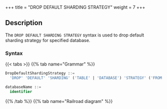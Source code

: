 +++
title = "DROP DEFAULT SHARDING STRATEGY"
weight = 7
+++

## Description

The `DROP DEFAULT SHARDING STRATEGY` syntax is used to drop default sharding strategy for specified database.

### Syntax

{{< tabs >}}
{{% tab name="Grammar" %}}
```sql
DropDefaultShardingStrategy ::=
  'DROP' 'DEFAULT' 'SHARDING' ('TABLE' | 'DATABASE') 'STRATEGY' ('FROM' databaseName)?

databaseName ::=
  identifier
```
{{% /tab %}}
{{% tab name="Railroad diagram" %}}
<iframe frameborder="0" name="diagram" id="diagram" width="100%" height="100%"></iframe>
{{% /tab %}}
{{< /tabs >}}

### Supplement

- When `databaseName` is not specified, the default is the currently used `DATABASE`. If `DATABASE` is not used, `No database selected` will be prompted.

### Example

- Drop default sharding table strategy for specified database.

```sql
DROP DEFAULT SHARDING TABLE STRATEGY FROM sharding_db;
```

- Drop default sharding database strategy for current database.

```sql
DROP DEFAULT SHARDING DATABASE STRATEGY;
```

### Reserved word

`DROP`, `DEFAULT` , `SHARDING`, `TABLE`, `DATABASE` ,`STRATEGY`, `FROM`

### Related links

- [Reserved word](/en/user-manual/shardingsphere-proxy/distsql/syntax/reserved-word/)
